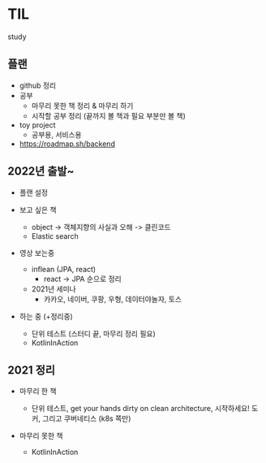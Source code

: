 # TIL
study

## 플랜
* github 정리
* 공부
  - 마무리 못한 책 정리 & 마무리 하기
  - 시작할 공부 정리 (끝까지 볼 책과 필요 부분만 볼 책)
* toy project
  - 공부용, 서비스용
* https://roadmap.sh/backend


## 2022년 출발~
* 플랜 설정
* 보고 싶은 책
  - object -> 객체지향의 사실과 오해 -> 클린코드
  - Elastic search

* 영상 보는중
  - inflean (JPA, react)
    - react -> JPA 순으로 정리
  - 2021년 세미나
    - 카카오, 네이버, 쿠팡, 우형, 데이터야놀자, 토스

* 하는 중 (+정리중)
  - 단위 테스트 (스터디 끝, 마무리 정리 필요)
  - KotlinInAction

## 2021 정리
* 마무리 한 책
  - 단위 테스트, get your hands dirty on clean architecture, 시작하세요! 도커, 그리고 쿠버네티스 (k8s 쪽만)

* 마무리 못한 책
  - KotlinInAction
